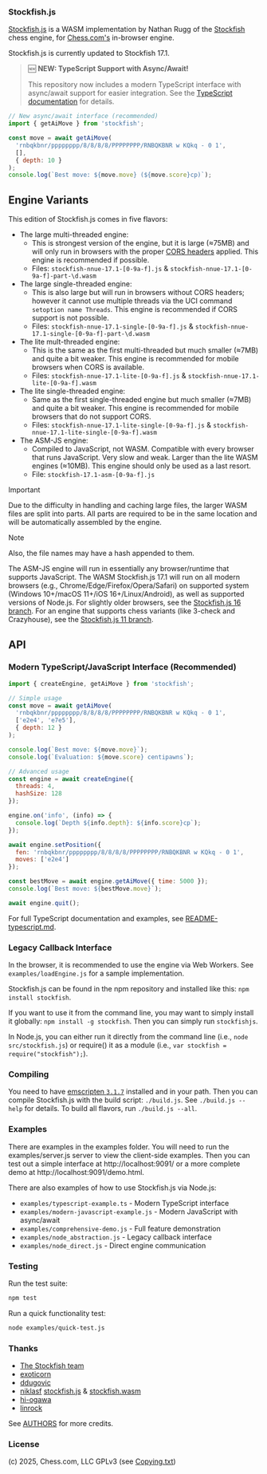 ### Stockfish.js

<a href="https://github.com/nmrugg/stockfish.js">Stockfish.js</a> is a WASM implementation by Nathan Rugg of the <a href="https://github.com/official-stockfish/Stockfish">Stockfish</a> chess engine, for [Chess.com's](https://www.chess.com/analysis) in-browser engine.

Stockfish.js is currently updated to Stockfish 17.1.

> 🆕 **NEW: TypeScript Support with Async/Await!**
> 
> This repository now includes a modern TypeScript interface with async/await support for easier integration. See the [TypeScript documentation](README-typescript.md) for details.

```javascript
// New async/await interface (recommended)
import { getAiMove } from 'stockfish';

const move = await getAiMove(
  'rnbqkbnr/pppppppp/8/8/8/8/PPPPPPPP/RNBQKBNR w KQkq - 0 1',
  [],
  { depth: 10 }
);
console.log(`Best move: ${move.move} (${move.score}cp)`);
```

## Engine Variants

This edition of Stockfish.js comes in five flavors:

 * The large multi-threaded engine:
    * This is strongest version of the engine, but it is large (≈75MB) and will only run in browsers with the proper <a href=https://web.dev/articles/cross-origin-isolation-guide>CORS headers</a> applied. This engine is recommended if possible.
    * Files: `stockfish-nnue-17.1-[0-9a-f].js` & `stockfish-nnue-17.1-[0-9a-f]-part-\d.wasm`
 * The large single-threaded engine:
    * This is also large but will run in browsers without CORS headers; however it cannot use multiple threads via the UCI command `setoption name Threads`. This engine is recommended if CORS support is not possible.
    * Files: `stockfish-nnue-17.1-single-[0-9a-f].js` & `stockfish-nnue-17.1-single-[0-9a-f]-part-\d.wasm`
 * The lite mult-threaded engine:
    * This is the same as the first multi-threaded but much smaller (≈7MB) and quite a bit weaker. This engine is recommended for mobile browsers when CORS is available.
    * Files: `stockfish-nnue-17.1-lite-[0-9a-f].js` & `stockfish-nnue-17.1-lite-[0-9a-f].wasm`
 * The lite single-threaded engine:
    * Same as the first single-threaded engine but much smaller (≈7MB) and quite a bit weaker. This engine is recommended for mobile browsers that do not support CORS.
    * Files: `stockfish-nnue-17.1-lite-single-[0-9a-f].js` & `stockfish-nnue-17.1-lite-single-[0-9a-f].wasm`
 * The ASM-JS engine:
    * Compiled to JavaScript, not WASM. Compatible with every browser that runs JavaScript. Very slow and weak. Larger than the lite WASM engines (≈10MB). This engine should only be used as a last resort.
    * File: `stockfish-17.1-asm-[0-9a-f].js`

> [!IMPORTANT]
> Due to the difficulty in handling and caching large files, the larger WASM files are split into parts. All parts are required to be in the same location and will be automatically assembled by the engine.

> [!Note]
> Also, the file names may have a hash appended to them.

The ASM-JS engine will run in essentially any browser/runtime that supports JavaScript. The WASM Stockfish.js 17.1 will run on all modern browsers (e.g., Chrome/Edge/Firefox/Opera/Safari) on supported system (Windows 10+/macOS 11+/iOS 16+/Linux/Android), as well as supported versions of Node.js. For slightly older browsers, see the <a href=../../tree/Stockfish16>Stockfish.js 16 branch</a>. For an engine that supports chess variants (like 3-check and Crazyhouse), see the <a href=../../tree/Stockfish11>Stockfish.js 11 branch</a>.

## API

### Modern TypeScript/JavaScript Interface (Recommended)

```javascript
import { createEngine, getAiMove } from 'stockfish';

// Simple usage
const move = await getAiMove(
  'rnbqkbnr/pppppppp/8/8/8/8/PPPPPPPP/RNBQKBNR w KQkq - 0 1',
  ['e2e4', 'e7e5'],
  { depth: 12 }
);

console.log(`Best move: ${move.move}`);
console.log(`Evaluation: ${move.score} centipawns`);

// Advanced usage
const engine = await createEngine({
  threads: 4,
  hashSize: 128
});

engine.on('info', (info) => {
  console.log(`Depth ${info.depth}: ${info.score}cp`);
});

await engine.setPosition({
  fen: 'rnbqkbnr/pppppppp/8/8/8/8/PPPPPPPP/RNBQKBNR w KQkq - 0 1',
  moves: ['e2e4']
});

const bestMove = await engine.getAiMove({ time: 5000 });
console.log(`Best move: ${bestMove.move}`);

await engine.quit();
```

For full TypeScript documentation and examples, see [README-typescript.md](README-typescript.md).

### Legacy Callback Interface

In the browser, it is recommended to use the engine via Web Workers. See `examples/loadEngine.js` for a sample implementation.

Stockfish.js can be found in the npm repository and installed like this: `npm install stockfish`.

If you want to use it from the command line, you may want to simply install it globally: `npm install -g stockfish`. Then you can simply run `stockfishjs`.

In Node.js, you can either run it directly from the command line (i.e., `node src/stockfish.js`) or require() it as a module (i.e., `var stockfish = require("stockfish");`).

### Compiling

You need to have <a href="http://kripken.github.io/emscripten-site/docs/getting_started/downloads.html">emscripten `3.1.7`</a> installed and in your path. Then you can compile Stockfish.js with the build script: `./build.js`. See `./build.js --help` for details. To build all flavors, run `./build.js --all`.

### Examples

There are examples in the examples folder. You will need to run the examples/server.js server to view the client-side examples. Then you can test out a simple interface at http://localhost:9091/ or a more complete demo at http://localhost:9091/demo.html.

There are also examples of how to use Stockfish.js via Node.js:

- `examples/typescript-example.ts` - Modern TypeScript interface
- `examples/modern-javascript-example.js` - Modern JavaScript with async/await  
- `examples/comprehensive-demo.js` - Full feature demonstration
- `examples/node_abstraction.js` - Legacy callback interface
- `examples/node_direct.js` - Direct engine communication

### Testing

Run the test suite:

```bash
npm test
```

Run a quick functionality test:

```bash
node examples/quick-test.js
```

### Thanks

- <a href="https://github.com/official-stockfish/Stockfish">The Stockfish team</a>
- <a href="https://github.com/exoticorn/stockfish-js">exoticorn</a>
- <a href="https://github.com/ddugovic/Stockfish">ddugovic</a>
- <a href="https://github.com/niklasf/">niklasf</a> <a href="https://github.com/niklasf/stockfish.js">stockfish.js</a> & <a href="https://github.com/niklasf/stockfish.wasm">stockfish.wasm</a>
- <a href="https://github.com/hi-ogawa/Stockfish">hi-ogawa</a>
- <a href="https://github.com/linrock">linrock</a>

See <a href="https://raw.githubusercontent.com/nmrugg/stockfish.js/master/AUTHORS">AUTHORS</a> for more credits.

### License

(c) 2025, Chess.com, LLC
GPLv3 (see <a href="https://raw.githubusercontent.com/nmrugg/stockfish.js/master/Copying.txt">Copying.txt</a>)
